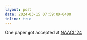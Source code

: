 ```yaml
---
layout: post
date: 2024-03-15 07:59:00-0400
inline: true
---
```



One paper got accepted at [NAACL'24](https://2024.naacl.org/)